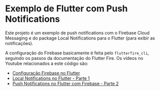 # Exemplo de Flutter com Push Notifications

Este projeto é um exemplo de push notifications com o Firebase Cloud Messaging e do package Local Notifications para o Flutter (para exibir as notificações).

A configuração do Firebase basicamente é feita pelo `flutterfire_cli`, seguindo os passos da documentação do Flutter Fire. Os vídeos no Youtube relacionados a este código são: 

- [Configuração Firebase no Flutter](https://www.youtube.com/watch?v=OjdGSoDntZQ)
- [Local Notifications no Flutter - Parte 1](https://www.youtube.com/watch?v=ilm89PL6-K8)
- [Push Notifications no Flutter com Firebase - Parte 2](https://www.youtube.com/watch?v=jV8GsSl76FY)


